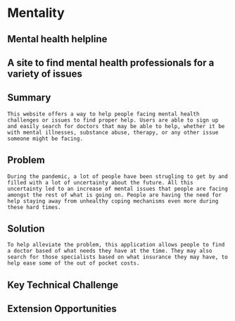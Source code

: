 # Mentality #

## Mental health helpline ##

## A site to find mental health professionals for a variety of issues  ##

## Summary ##

    This website offers a way to help people facing mental health challenges or issues to find proper help. Users are able to sign up and easily search for doctors that may be able to help, whether it be with mental illnesses, substance abuse, therapy, or any other issue someone might be facing.

## Problem ##

    During the pandemic, a lot of people have been strugling to get by and filled with a lot of uncertainty about the future. All this uncertainty led to an increase of mental issues that people are facing amongst the rest of what is going on. People are having the need for help staying away from unhealthy coping mechanisms even more during these hard times.

## Solution ##

    To help alleviate the problem, this application allows people to find a doctor based of what needs they have at the time. They may also search for those specialists based on what insurance they may have, to help ease some of the out of pocket costs.
    
## Key Technical Challenge ##

## Extension Opportunities ##


